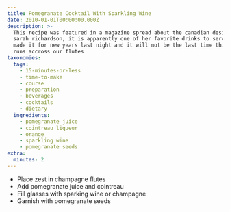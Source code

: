 ```yaml
---
title: Pomegranate Cocktail With Sparkling Wine
date: 2010-01-01T00:00:00.000Z
description: >-
  This recipe was featured in a magazine spread about the canadian designer
  sarah richardson, it is apparently one of her favorite drinks to serve. we
  made it for new years last night and it will not be the last time this drink
  runs accross our flutes
taxonomies:
  tags:
    - 15-minutes-or-less
    - time-to-make
    - course
    - preparation
    - beverages
    - cocktails
    - dietary
  ingredients:
    - pomegranate juice
    - cointreau liqueur
    - orange
    - sparkling wine
    - pomegranate seeds
extra:
  minutes: 2
---
```

 - Place zest in champagne flutes
 - Add pomegranate juice and cointreau
 - Fill glasses with sparking wine or champagne
 - Garnish with pomegranate seeds
